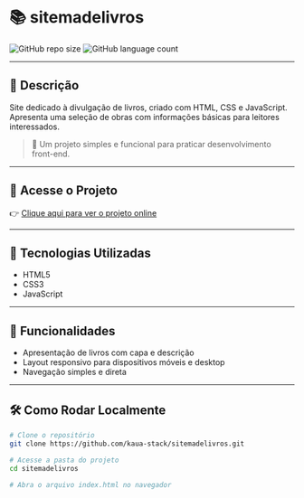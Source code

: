 # 📚 sitemadelivros

![GitHub repo size](https://img.shields.io/github/repo-size/kaua-stack/sitemadelivros)
![GitHub language count](https://img.shields.io/github/languages/count/kaua-stack/sitemadelivros)

---

## 📝 Descrição

Site dedicado à divulgação de livros, criado com HTML, CSS e JavaScript. Apresenta uma seleção de obras com informações básicas para leitores interessados.

> 🎯 Um projeto simples e funcional para praticar desenvolvimento front-end.

---

## 🚀 Acesse o Projeto

👉 [Clique aqui para ver o projeto online](https://kaua-stack.github.io/sitemadelivros/)

---

## 🔧 Tecnologias Utilizadas

- HTML5  
- CSS3  
- JavaScript  

---

## 🎯 Funcionalidades

- Apresentação de livros com capa e descrição  
- Layout responsivo para dispositivos móveis e desktop  
- Navegação simples e direta

---

## 🛠️ Como Rodar Localmente

```bash
# Clone o repositório
git clone https://github.com/kaua-stack/sitemadelivros.git

# Acesse a pasta do projeto
cd sitemadelivros

# Abra o arquivo index.html no navegador
